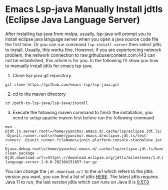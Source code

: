 Emacs Lsp-java Manually Install jdtls (Eclipse Java Language Server)
==============
After installing lsp-java from melpa, usually, lsp-java will prompt you to install eclipse java language server when you open a java source code file the first time. Or you can run command `lsp-install-server` then select jdtls to install. Usually, this works fine. However, if you are experiencing network problem, the network connection to raw.githubusercontent.com:443 can not be established, this article is for you. In the following I'll show you how to manually install jdtls for emacs lsp-java.
1. Clone lsp-java git repository.
```
git clone https://github.com/emacs-lsp/lsp-java.git
```
2. cd to the maven directory
```
cd /path-to-lsp-java/lsp-java/install
```
3. Execute the following maven command to finish the installation, you need to setup apache maven first before run the following command
```
mvn -Djdt.js.server.root\=/home/yyoncho/.emacs.d/.cache/lsp/eclipse.jdt.ls/ -Djunit.runner.root\=/home/yyoncho/.emacs.d/eclipse.jdt.ls/test-runner/ -Djunit.runner.fileName\=junit-platform-console-standalone.jar -Djava.debug.root\=/home/yyoncho/.emacs.d/.cache/lsp/eclipse.jdt.ls/bundles clean package -Djdt.download.url\=https\://download.eclipse.org/jdtls/milestones/1.0.0/jdt-language-server-1.0.0-202104151857.tar.gz
```
You can change the `jdt.download.url` to the url which refers to the jdtls version you want, you can find a list of jdtls [HERE](https://projects.eclipse.org/projects/eclipse.jdt.ls "Eclipse JDT Language Server"). The latest jdtls requires Java 11 to run, the last version jdtls which can runs on Java 8 is [0.57.0](https://download.eclipse.org/jdtls/milestones/0.57.0/jdt-language-server-0.57.0-202006172108.tar.gz)
